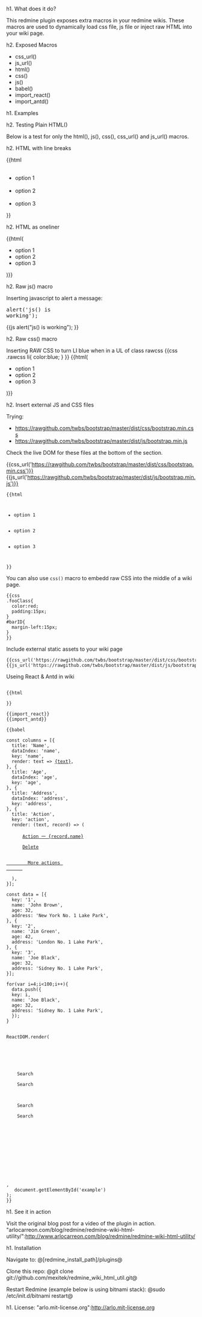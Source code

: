 h1. What does it do?

This redmine plugin exposes extra macros in your redmine wikis. These macros are used to dynamically load css file, js file or inject raw HTML into your wiki page.

h2. Exposed Macros

* css_url()
* js_url()
* html()
* css()
* js()
* babel()
* import_react()
* import_antd()

h1. Examples

h2. Testing Plain HTML()

Below is a test for only the html(), js(), css(), css_url() and js_url() macros.

h2. HTML with line breaks

{{html
<ul>
   <li>option 1</li>
   <li>option 2</li>
   <li>option 3</li>
</ul>
}}

h2. HTML as oneliner

{{html(<ul><li>option 1</li><li>option 2</li><li>option 3</li></ul>)}}

h2. Raw js() macro

Inserting javascript to alert a message: <pre>alert('js() is working');</pre>

{{js
alert("js() is working");
}}

h2. Raw css() macro

Inserting RAW CSS to turn LI blue when in a UL of class rawcss
{{css
.rawcss li{ color:blue; }
}}
{{html(<ul class="rawcss"><li>option 1</li><li>option 2</li><li>option 3</li></ul>)}}

h2. Insert external JS and CSS files

Trying: 
- https://rawgithub.com/twbs/bootstrap/master/dist/css/bootstrap.min.css
- https://rawgithub.com/twbs/bootstrap/master/dist/js/bootstrap.min.js

Check the live DOM for these files at the bottom of the <code><head></code> section.

{{css_url('https://rawgithub.com/twbs/bootstrap/master/dist/css/bootstrap.min.css')}}
{{js_url('https://rawgithub.com/twbs/bootstrap/master/dist/js/bootstrap.min.js')}}


<pre><code>{{html
<ul>
   <li>option 1</li>
   <li>option 2</li>
   <li>option 3</li>
</ul>
}}</code></pre>

You can also use <code>css()</code> macro to embedd raw CSS into the middle of a wiki page.

<pre><code>{{css
.fooClass{
  color:red;
  padding:15px;
}
#barID{
  margin-left:15px;
}
}}</code></pre>

Include external static assets to your wiki page

<pre><code>{{css_url('https://rawgithub.com/twbs/bootstrap/master/dist/css/bootstrap.min.css')}}
{{js_url('https://rawgithub.com/twbs/bootstrap/master/dist/js/bootstrap.min.js')}}
</code></pre>




Useing React & Antd in wiki

<pre><code>
{{html
<div id="example"></div>
}}

{{import_react}}
{{import_antd}}

{{babel

const columns = [{
  title: 'Name',
  dataIndex: 'name',
  key: 'name',
  render: text => <a href="#">{text}</a>,
}, {
  title: 'Age',
  dataIndex: 'age',
  key: 'age',
}, {
  title: 'Address',
  dataIndex: 'address',
  key: 'address',
}, {
  title: 'Action',
  key: 'action',
  render: (text, record) => (
    <span>
      <a href="#">Action 一 {record.name}</a>
      <span className="ant-divider" />
      <a href="#">Delete</a>
      <span className="ant-divider" />
      <a href="#" className="ant-dropdown-link">
        More actions <antd.Icon type="down" />
      </a>
    </span>
  ),
}];

const data = [{
  key: '1',
  name: 'John Brown',
  age: 32,
  address: 'New York No. 1 Lake Park',
}, {
  key: '2',
  name: 'Jim Green',
  age: 42,
  address: 'London No. 1 Lake Park',
}, {
  key: '3',
  name: 'Joe Black',
  age: 32,
  address: 'Sidney No. 1 Lake Park',
}];

for(var i=4;i<100;i++){
  data.push({
  key: i,
  name: 'Joe Black',
  age: 32,
  address: 'Sidney No. 1 Lake Park',
  });
}


ReactDOM.render(
   <div>

   <div>
    <antd.Button type="primary" shape="circle" icon="search" />
    <antd.Button type="primary" icon="search">Search</antd.Button>
    <antd.Button shape="circle" icon="search" />
    <antd.Button icon="search">Search</antd.Button>
    <br />
    <antd.Button type="ghost" shape="circle" icon="search" />
    <antd.Button type="ghost" icon="search">Search</antd.Button>
    <antd.Button type="dashed" shape="circle" icon="search" />
    <antd.Button type="dashed" icon="search">Search</antd.Button>
   </div>

   <br />
   <antd.DatePicker />
   
   <br />
   <antd.Table dataSource={data} columns={columns} />

   </div>,
   document.getElementById('example')
);
}}</code></pre>



h1. See it in action

Visit the original blog post for a video of the plugin in action.
"arlocarreon.com/blog/redmine/redmine-wiki-html-utility/":http://www.arlocarreon.com/blog/redmine/redmine-wiki-html-utility/

h1. Installation

Navigate to:
@[redmine_install_path]/plugins@

Clone this repo:
@git clone git://github.com/mexitek/redmine_wiki_html_util.git@

Restart Redmine (example below is using bitnami stack): 
@sudo /etc/init.d/bitnami restart@

h1. License: "arlo.mit-license.org":http://arlo.mit-license.org
 
